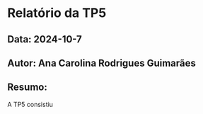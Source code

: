 # Relatório da TP5
## Data: 2024-10-7
## Autor: Ana Carolina Rodrigues Guimarães
## Resumo:
A TP5 consistiu
